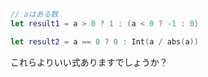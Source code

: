 <!-- title:正の数なら1,負の数なら-1,ゼロなら0を返す式 -->

```swift
// aはある数
let result1 = a > 0 ? 1 : (a < 0 ? -1 : 0)

let result2 = a == 0 ? 0 : Int(a / abs(a))
```

これらよりいい式ありますでしょうか？
